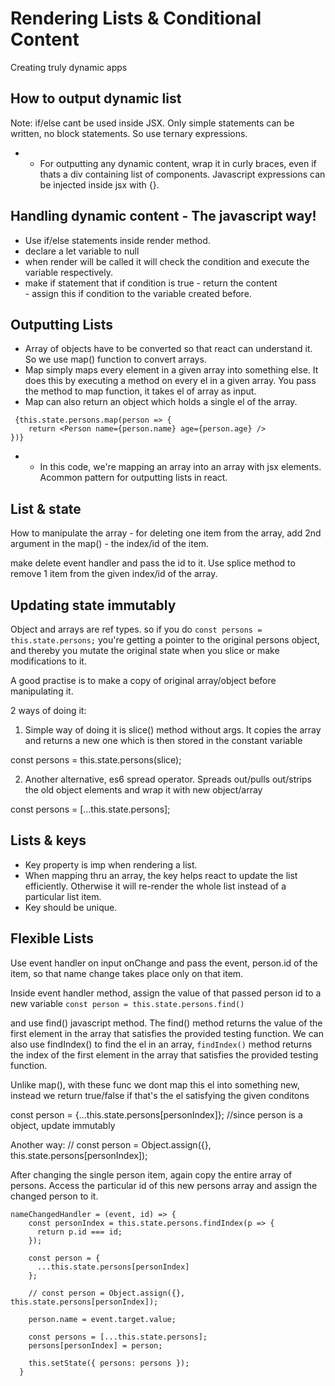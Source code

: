 # Rendering Lists & Conditional Content
Creating truly dynamic apps

## How to output dynamic list

Note: if/else cant be used inside JSX. Only simple statements can be written, no block statements. So use ternary expressions.

- - For outputting any dynamic content, wrap it in curly braces, even if thats a div containing list of components. Javascript expressions can be injected inside jsx with {}.


## Handling dynamic content - The javascript way!
- Use if/else statements inside render method.
- declare a let variable to null
- when render will be called it will check the condition and execute the variable respectively.
- make if statement that if condition is true - return the content <div> - assign this if condition to the variable created before.


## Outputting Lists
- Array of objects have to be converted so that react can understand it. So we use map() function to convert arrays.
- Map simply maps every element in a given array into something else. It does this by executing a method on every el in a given array. You pass the method to map function, it takes el of array as input.
- Map can also return an object which holds a single el of the array. 

```
 {this.state.persons.map(person => {
    return <Person name={person.name} age={person.age} />
})}
```

- - In this code, we're mapping an array into an array with jsx elements. Acommon pattern for outputting lists in react.


## List & state
How to manipulate the array - for deleting one item from the array, add 2nd argument in the map() - the index/id of the item.

make delete event handler and pass the id to it. Use splice method to remove 1 item from the given index/id of the array.



## Updating state immutably
Object and arrays are ref types.
so if you do `const persons = this.state.persons;`
you're getting a pointer to the original persons object, and thereby you mutate the original state when you slice or make modifications to it.

A good practise is to make a copy of original array/object before manipulating it. 

2 ways of doing it: 

1. Simple way of doing it is slice() method without args. It copies the array and returns a new one which is then stored in the constant variable

const persons = this.state.persons(slice);

2. Another alternative, es6 spread operator. Spreads out/pulls out/strips the old object elements and wrap it with new object/array

const persons = [...this.state.persons]; 


## Lists & keys

- Key property is imp when rendering a list.
- When mapping thru an array, the key helps react to update the list efficiently. Otherwise it will re-render the whole list instead of a particular list item.
- Key should be unique.


## Flexible Lists
Use event handler on input onChange and pass the event, person.id of the item, so that name change takes place only on that item.

Inside event handler method, assign the value of that passed person id to a new variable
`const person = this.state.persons.find()`

and use find() javascript method. The find() method returns the value of the first element in the array that satisfies the provided testing function. We can also use findIndex() to find the el in an array, `findIndex()` method returns the index of the first element in the array that satisfies the provided testing function.

Unlike map(), with these func we dont map this el into something new, instead we return true/false if that's the el satisfying the given conditons


const person = {...this.state.persons[personIndex]}; //since person is a object, update immutably

Another way: 
// const person = Object.assign({}, this.state.persons[personIndex]);

After changing the single person item, again copy the entire array of persons. Access the particular id of this new persons array and assign the changed person to it.

```
nameChangedHandler = (event, id) => {
    const personIndex = this.state.persons.findIndex(p => {
      return p.id === id;
    });

    const person = {
      ...this.state.persons[personIndex]
    };

    // const person = Object.assign({}, this.state.persons[personIndex]);

    person.name = event.target.value;

    const persons = [...this.state.persons];
    persons[personIndex] = person;

    this.setState({ persons: persons });
  }
  ```


